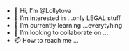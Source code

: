 - 👋 Hi, I’m @Lollytova
- 👀 I’m interested in ...only LEGAL stuff 
- 🌱 I’m currently learning ...everytyhing
- 💞️ I’m looking to collaborate on ...
- 📫 How to reach me ...

<!---
Lollytova/Lollytova is a ✨ special ✨ repository because its `README.md` (this file) appears on your GitHub profile.
You can click the Preview link to take a look at your changes.
--->
